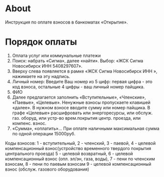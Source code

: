 # About 

Инструкция по оплате взносов в банкоматах «Открытие».

# Порядок оплаты

1. Оплата услуг или коммунальные платежи
2. Поиск: набрать «Сигма», далее «найти». Выбор: «ЖСК Сигма Новосибирск ИНН 5408297607».
3. Вверху слева появляется в рамке «ЖСК Сигма Новосибирск ИНН », нажимаете на эту надпись.
4. Личный номер: Введите Ваш номер из 5 цифр: первая цифра - это код взноса, остальные 4 цифры - ваш личный номер пайщика.
5. ФИО
6. Далее предлагается заполнить «Вступительные», «Членские», «Паевые», «Целевые». Ненужные взносы пропускаете клавишей «далее».  В нужном взносе вводите сумму или номер пайщика. В графе «Целевые» расшифровать или энергоресурсы,  или обслуж. газ. оборуд,  или устр-во врем.покрытия  центр. проезда, или компенс. взнос. 
7. «Сумма», «оплатить»… При оплате наличными максимальная сумма по одной операции 15000руб.

Коды взносов:
1 - вступительный, 
2 - членский,
3 - паевой, 
4 - целевой компенсационный взнос(устройство временного твердого покрытия центрального проезда)
5 - целевой возвратный, 
6 - целевой компенсационный взнос (опл. эл/эн, газа, воды),
7 - пени по членским взносам,
8 - пени по паевым взносам
9 - целевой компенсационный взнос (обслуж. газового оборудования)